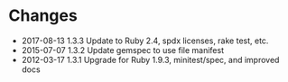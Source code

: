 # Changes

* 2017-08-13 1.3.3 Update to Ruby 2.4, spdx licenses, rake test, etc.
* 2015-07-07 1.3.2 Update gemspec to use file manifest
* 2012-03-17 1.3.1 Upgrade for Ruby 1.9.3, minitest/spec, and improved docs
